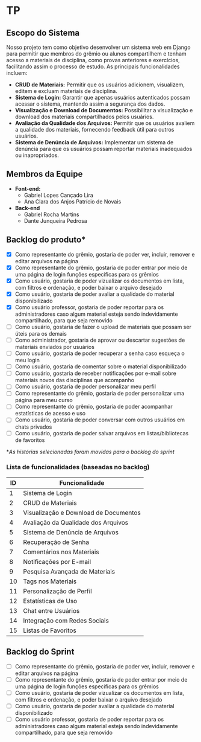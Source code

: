 # TP

## Escopo do Sistema

Nosso projeto tem como objetivo desenvolver um sistema web em Django para permitir que membros do grêmio ou alunos compartilhem e tenham acesso a materiais de disciplina, como provas anteriores e exercícios, facilitando assim o processo de estudo. As principais funcionalidades incluem:

- **CRUD de Materiais:** Permitir que os usuários adicionem, visualizem, editem e excluam materiais de disciplina.  
- **Sistema de Login:** Garantir que apenas usuários autenticados possam acessar o sistema, mantendo assim a segurança dos dados.  
- **Visualização e Download de Documentos:** Possibilitar a visualização e download dos materiais compartilhados pelos usuários.  
- **Avaliação da Qualidade dos Arquivos:** Permitir que os usuários avaliem a qualidade dos materiais, fornecendo feedback útil para outros usuários.  
- **Sistema de Denúncia de Arquivos:** Implementar um sistema de denúncia para que os usuários possam reportar materiais inadequados ou inapropriados.

## Membros da Equipe

- **Font-end:**
    - Gabriel Lopes Cançado Lira
    - Ana Clara dos Anjos Patrício de Novais
- **Back-end**
    - Gabriel Rocha Martins
    - Dante Junqueira Pedrosa

## Backlog do produto*

- [X] Como representante do grêmio, gostaria de poder ver, incluir, remover e editar arquivos na página  
- [X] Como representante do grêmio, gostaria de poder entrar por meio de uma página de login funções específicas para os grêmios  
- [X] Como usuário, gostaria de poder vizualizar os documentos em lista, com filtros e ordenação, e poder baixar o arquivo desejado  
- [X] Como usuário, gostaria de poder avaliar a qualidade do material disponibilizado  
- [X] Como usuário professor, gostaria de poder reportar para os administradores caso algum material esteja sendo indevidamente compartilhado, para que seja removido  
- [ ] Como usuário, gostaria de fazer o upload de materiais que possam ser úteis para os demais  
- [ ] Como administrador, gostaria de aprovar ou descartar sugestões de materiais enviados por usuários
- [ ] Como usuário, gostaria de poder recuperar a senha caso esqueça o meu login
- [ ] Como usuário, gostaria de comentar sobre o material disponibilizado
- [ ] Como usuário, gostaria de receber notificações por e-mail sobre materiais novos das disciplinas que acompanho
- [ ] Como usuário, gostaria de poder personalizar meu perfil
- [ ] Como representante do grêmio, gostaria de poder personalizar uma página para meu curso
- [ ] Como representante do grêmio, gostaria de poder acompanhar estatísticas de acesso e uso
- [ ] Como usuário, gostaria de poder conversar com outros usuários em chats privados
- [ ] Como usuário, gostaria de poder salvar arquivos em listas/bibliotecas de favoritos

**As histórias selecionadas foram movidas para o backlog do sprint*

### Lista de funcionalidades (baseadas no backlog)

| ID  | Funcionalidade                                   |
| --- | ------------------------------------------------ |
| 1   | Sistema de Login                                 |
| 2   | CRUD de Materiais                                |
| 3   | Visualização e Download de Documentos            |
| 4   | Avaliação da Qualidade dos Arquivos              |
| 5   | Sistema de Denúncia de Arquivos                  |
| 6   | Recuperação de Senha                             |
| 7   | Comentários nos Materiais                        |
| 8   | Notificações por E-mail                          |
| 9   | Pesquisa Avançada de Materiais                  |
| 10  | Tags nos Materiais                               |
| 11  | Personalização de Perfil                         |
| 12  | Estatísticas de Uso                              |
| 13  | Chat entre Usuários                              |
| 14  | Integração com Redes Sociais                     |
| 15  | Listas de Favoritos                              |


## Backlog do Sprint

- [ ] Como representante do grêmio, gostaria de poder ver, incluir, remover e editar arquivos na página  
- [ ] Como representante do grêmio, gostaria de poder entrar por meio de uma página de login funções específicas para os grêmios  
- [ ] Como usuário, gostaria de poder vizualizar os documentos em lista, com filtros e ordenação, e poder baixar o arquivo desejado  
- [ ] Como usuário, gostaria de poder avaliar a qualidade do material disponibilizado  
- [ ] Como usuário professor, gostaria de poder reportar para os administradores caso algum material esteja sendo indevidamente compartilhado, para que seja removido

